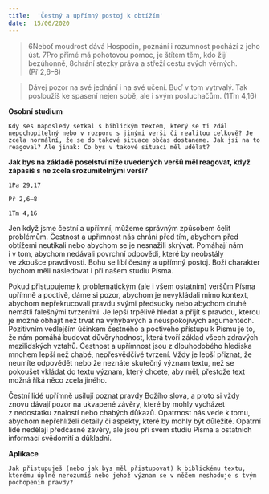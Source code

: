 ```yaml
---
title:  'Čestný a upřímný postoj k obtížím'
date:  15/06/2020
---
```


> <p></p>
> 6Neboť moudrost dává Hospodin, poznání i rozumnost pochází z jeho úst. 7Pro přímé má pohotovou pomoc, je štítem těm, kdo žijí bezúhonně, 8chrání stezky práva a střeží cestu svých věrných. (Př 2,6–8)

> <p></p>
> Dávej pozor na své jednání i na své učení. Buď v tom vytrvalý. Tak posloužíš ke spasení nejen sobě, ale i svým posluchačům. (1Tm 4,16)

**Osobní studium**

`Kdy ses naposledy setkal s biblickým textem, který se ti zdál nepochopitelný nebo v rozporu s jinými verši či realitou celkově? Je zcela normální, že se do takové situace občas dostaneme. Jak jsi na to reagoval? Ale jinak: Co bys v takové situaci měl udělat?`

**Jak bys na základě poselství níže uvedených veršů měl reagovat, když zápasíš s ne zcela srozumitelnými verši?**

`1Pa 29,17`

`Př 2,6–8`

`1Tm 4,16`

Jen když jsme čestní a upřímní, můžeme správným způsobem čelit problémům. Čestnost a upřímnost nás chrání před tím, abychom před obtížemi neutíkali nebo abychom se je nesnažili skrývat. Pomáhají nám i v tom, abychom nedávali povrchní odpovědi, které by neobstály ve zkoušce pravdivosti. Bohu se líbí čestný a upřímný postoj. Boží charakter bychom měli následovat i při našem studiu Písma.

Pokud přistupujeme k problematickým (ale i všem ostatním) veršům Písma upřímně a poctivě, dáme si pozor, abychom je nevykládali mimo kontext, abychom nepřekrucovali pravdu svými předsudky nebo abychom druhé nemátli falešnými tvrzeními. Je lepší trpělivě hledat a přijít s pravdou, kterou je možné obhájit než trvat na vyhýbavých a neuspokojivých argumentech. Pozitivním vedlejším účinkem čestného a poctivého přístupu k Písmu je to, že nám pomáhá budovat důvěryhodnost, která tvoří základ všech zdravých mezilidských vztahů. Čestnost a upřímnost jsou z dlouhodobého hlediska mnohem lepší než chabé, nepřesvědčivé tvrzení. Vždy je lepší přiznat, že neumíte odpovědět nebo že neznáte skutečný význam textu, než se pokoušet vkládat do textu význam, který chcete, aby měl, přestože text možná říká něco zcela jiného.

Čestní lidé upřímně usilují poznat pravdy Božího slova, a proto si vždy znovu dávají pozor na ukvapené závěry, které by mohly vycházet z nedostatku znalostí nebo chabých důkazů. Opatrnost nás vede k tomu, abychom nepřehlíželi detaily či aspekty, které by mohly být důležité. Opatrní lidé nedělají předčasné závěry, ale jsou při svém studiu Písma a ostatních informací svědomití a důkladní.

**Aplikace**

`Jak přistupuješ (nebo jak bys měl přistupovat) k biblickému textu, kterému úplně nerozumíš nebo jehož význam se v něčem neshoduje s tvým pochopením pravdy?`